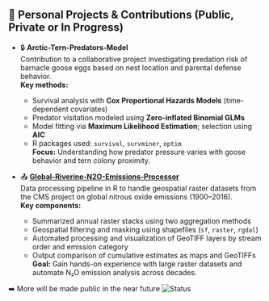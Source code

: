 
<!--
**ddu-rodwolf/ddu-rodwolf** is a ✨ _special_ ✨ repository because its `README.md` (this file) appears on your GitHub profile.

Here are some ideas to get you started:

- 🔭 I’m currently working on ...
- 🌱 I’m currently learning ...
- 👯 I’m looking to collaborate on ...
- 🤔 I’m looking for help with ...
- 💬 Ask me about ...
- 📫 How to reach me: ...
- 😄 Pronouns: ...
- ⚡ Fun fact: ...
-->



## 👀 Personal Projects & Contributions (Public, Private or In Progress)

- 🔒 **Arctic-Tern-Predators-Model**  
  Contribution to a collaborative project investigating predation risk of barnacle goose eggs based on nest location and parental defense behavior.  
  **Key methods:**  
  - Survival analysis with **Cox Proportional Hazards Models** (time-dependent covariates)  
  - Predator visitation modeled using **Zero-inflated Binomial GLMs**  
  - Model fitting via **Maximum Likelihood Estimation**; selection using **AIC**  
  - R packages used: `survival`, `survminer`, `optim`  
  **Focus:** Understanding how predator pressure varies with goose behavior and tern colony proximity.

- 📤 [**Global-Riverine-N2O-Emissions-Processor**](https://github.com/ddu-rodwolf/Global-Riverine-N2O-Emissions)  
  Data processing pipeline in R to handle geospatial raster datasets from the CMS project on global nitrous oxide emissions (1900–2016).  
  **Key components:**  
  - Summarized annual raster stacks using two aggregation methods  
  - Geospatial filtering and masking using shapefiles (`sf`, `raster`, `rgdal`)  
  - Automated processing and visualization of GeoTIFF layers by stream order and emission category  
  - Output comparison of cumulative estimates as maps and GeoTIFFs  
  **Goal:** Gain hands-on experience with large raster datasets and automate N₂O emission analysis across decades.

➡️ More will be made public in the near future <!-- — feel free to [get in touch](mailto:your.email@example.com) for details.
-->
![Status](https://img.shields.io/badge/status-private-inactive?color=gray)
